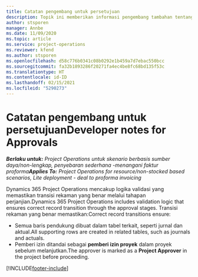 ```yaml
---
title: Catatan pengembang untuk persetujuan
description: Topik ini memberikan informasi pengembang tambahan tentang cara menangani persetujuan.
author: stsporen
manager: Annbe
ms.date: 11/09/2020
ms.topic: article
ms.service: project-operations
ms.reviewer: kfend
ms.author: stsporen
ms.openlocfilehash: d58c776b0341c08b0292e1b459a7d7ebac550bcc
ms.sourcegitcommit: fa32b1893286f20271fa4ec4be8fc68bd135f53c
ms.translationtype: HT
ms.contentlocale: id-ID
ms.lasthandoff: 02/15/2021
ms.locfileid: "5290273"
---
```

# <a name="developer-notes-for-approvals"></a><span data-ttu-id="fae12-103">Catatan pengembang untuk persetujuan</span><span class="sxs-lookup"><span data-stu-id="fae12-103">Developer notes for Approvals</span></span>

<span data-ttu-id="fae12-104">_**Berlaku untuk:** Project Operations untuk skenario berbasis sumber daya/non-lengkap, penyebaran sederhana -menangani faktur proforma_</span><span class="sxs-lookup"><span data-stu-id="fae12-104">_**Applies To:** Project Operations for resource/non-stocked based scenarios, Lite deployment - deal to proforma invoicing_</span></span>

<span data-ttu-id="fae12-105">Dynamics 365 Project Operations mencakup logika validasi yang memastikan transisi rekaman yang benar melalui tahapan perjanjian.</span><span class="sxs-lookup"><span data-stu-id="fae12-105">Dynamics 365 Project Operations includes validation logic that ensures correct record transition through the approval stages.</span></span> <span data-ttu-id="fae12-106">Transisi rekaman yang benar memastikan:</span><span class="sxs-lookup"><span data-stu-id="fae12-106">Correct record transitions ensure:</span></span> 

  - <span data-ttu-id="fae12-107">Semua baris pendukung dibuat dalam tabel terkait, seperti jurnal dan aktual.</span><span class="sxs-lookup"><span data-stu-id="fae12-107">All supporting rows are created in related tables, such as journals and actuals.</span></span>
  - <span data-ttu-id="fae12-108">Pemberi izin ditandai sebagai **pemberi izin proyek** dalam proyek sebelum melanjutkan.</span><span class="sxs-lookup"><span data-stu-id="fae12-108">The approver is marked as a **Project Approver** in the project before proceeding.</span></span>


[!INCLUDE[footer-include](../includes/footer-banner.md)]
